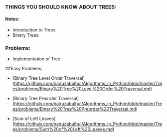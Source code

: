 ### THINGS YOU SHOULD KNOW ABOUT TREES:

#### Notes:

- Introduction to Trees
- Binary Trees


### Problems:

  - Implementation of Tree
  
  
  
  ##Easy Problems:
  
   - [Binary Tree Level Order Traversal] (https://github.com/nairuzabulhul/Algorithms_in_Python/blob/master/Trees/problems/Binary%20Tree%20Level%20Order%20Traversal.md) 
   
   - [Binary Tree Preorder Traversal] (https://github.com/nairuzabulhul/Algorithms_in_Python/blob/master/Trees/problems/Binary%20Tree%20Preorder%20Traversal.md)
   
   - [Sum of Left Leaves]
(https://github.com/nairuzabulhul/Algorithms_in_Python/blob/master/Trees/problems/Sum%20of%20Left%20Leaves.md)

  
  
